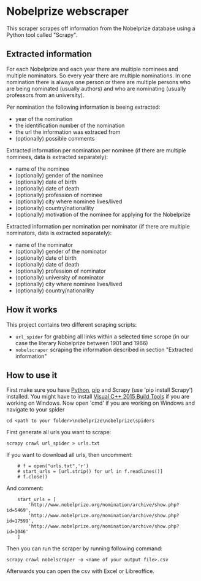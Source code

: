 # Nobelprize webscraper
This scraper scrapes off information from the Nobelprize database using a Python tool called "Scrapy".

## Extracted information
For each Nobelprize and each year there are multiple nominees and multiple nominators. So every year there are multiple nominations. In one nomination there is always one person or there are multiple persons who are being nominated (usually authors) and who are nominating (usually professors from an university).

Per nomination the following information is beeing extracted:
* year of the nomination
* the identification number of the nomination
* the url the information was extraced from
* (optionally) possible comments

Extracted information per nomination per nominee (if there are multiple nominees, data is extracted separately):
* name of the nominee
* (optionally) gender of the nominee
* (optionally) date of birth
* (optionally) date of death
* (optionally) profession of nominee
* (optionally) city where nominee lives/lived
* (optionally) country/nationallity
* (optionally) motivation of the nominee for applying for the Nobelprize

Extracted information per nomination per nominator (if there are multiple nominators, data is extracted separately):
* name of the nominator
* (optionally) gender of the nominator
* (optionally) date of birth
* (optionally) date of death
* (optionally) profession of nominator
* (optionally) university of nominator
* (optionally) city where nominee lives/lived
* (optionally) country/nationallity

## How it works
This project contains two different scraping scripts:
* `url_spider` for grabbing all links within a selected time scrope (in our case the literary Nobelprize between 1901 and 1966)
* `nobelscraper` scraping the information described in section "Extracted information"

## How to use it
First make sure you have [Python](https://www.python.org/downloads/), [pip](https://pip.pypa.io/en/stable/installing/) and Scrapy (use 'pip install Scrapy') installed.
You might have to install [Visual C++ 2015 Build Tools](http://landinghub.visualstudio.com/visual-cpp-build-tools) if you are working on Windows.
Now open 'cmd' if you are working on Windows and navigate to your spider

```
cd <path to your folder>\nobelprize\nobelprize\spiders
```

First generate all urls you want to scrape:

```
scrapy crawl url_spider > urls.txt
```

If you want to download all urls, then uncomment:
```
    # f = open("urls.txt",'r')
    # start_urls = [url.strip() for url in f.readlines()]
    # f.close()
```

And comment:

```
    start_urls = [
        'http://www.nobelprize.org/nomination/archive/show.php?id=5469',
        'http://www.nobelprize.org/nomination/archive/show.php?id=17599',
        'http://www.nobelprize.org/nomination/archive/show.php?id=1046'
    ]
```

Then you can run the scraper by running following command:
```
scrapy crawl nobelscraper -o <name of your output file>.csv
```

Afterwards you can open the csv with Excel or Libreoffice.